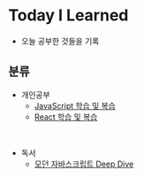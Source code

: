 # Today I Learned

- 오늘 공부한 것들을 기록

## 분류

- 개인공부
  - [JavaScript 학습 및 복습](https://github.com/tada-js/today-i-learned/blob/main/%EA%B0%9C%EC%9D%B8%EA%B3%B5%EB%B6%80/JavaScript.md)
  - [React 학습 및 복습](https://github.com/tada-js/today-i-learned/blob/main/%EA%B0%9C%EC%9D%B8%EA%B3%B5%EB%B6%80/React.md)

<br />

- 독서
  - [모던 자바스크립트 Deep Dive](https://github.com/tada-js/today-i-learned/tree/main/%EB%8F%85%EC%84%9C/JS_DeepDive)
